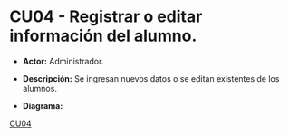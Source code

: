 # CU04 - Registrar o editar información del alumno.
+ **Actor:** Administrador.
+ **Descripción:** Se ingresan nuevos datos o se editan existentes de los alumnos.

+ **Diagrama:**

[CU04](diagramas/CU04.png)
